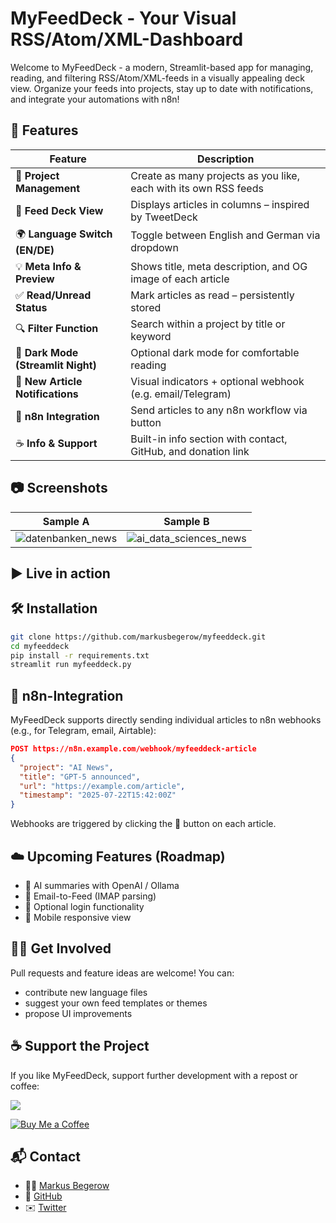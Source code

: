 # MyFeedDeck - Your Visual RSS/Atom/XML-Dashboard

Welcome to MyFeedDeck - a modern, Streamlit-based app for managing, reading, and filtering RSS/Atom/XML-feeds in a visually appealing deck view. Organize your feeds into projects, stay up to date with notifications, and integrate your automations with n8n!

## 🚀 Features

| Feature                            | Description                                                      |
| ---------------------------------- | ---------------------------------------------------------------- |
| 🧩 **Project Management**          | Create as many projects as you like, each with its own RSS feeds |
| 📰 **Feed Deck View**              | Displays articles in columns – inspired by TweetDeck             |
| 🌍 **Language Switch (EN/DE)**     | Toggle between English and German via dropdown                   |
| 💡 **Meta Info & Preview**         | Shows title, meta description, and OG image of each article      |
| ✅ **Read/Unread Status**           | Mark articles as read – persistently stored                      |
| 🔍 **Filter Function**             | Search within a project by title or keyword                      |
| 🌙 **Dark Mode (Streamlit Night)** | Optional dark mode for comfortable reading                       |
| 🔔 **New Article Notifications**   | Visual indicators + optional webhook (e.g. email/Telegram)       |
| 🔁 **n8n Integration**             | Send articles to any n8n workflow via button                     |
| ☕ **Info & Support**               | Built-in info section with contact, GitHub, and donation link    |

## 📷 Screenshots

| Sample A | Sample B |
|-----------------------|----------------------|
| ![datenbanken_news](https://github.com/user-attachments/assets/f88fcf25-89d0-4cad-b4c3-63b81d73e179) | ![ai_data_sciences_news](https://github.com/user-attachments/assets/7d1110ee-53ea-4eb2-aefc-786990668e7c) |

## ▶️ Live in action

## 🛠️ Installation

```bash
git clone https://github.com/markusbegerow/myfeeddeck.git
cd myfeeddeck
pip install -r requirements.txt
streamlit run myfeeddeck.py
```

## 🔗 n8n-Integration

MyFeedDeck supports directly sending individual articles to n8n webhooks (e.g., for Telegram, email, Airtable):

```json
POST https://n8n.example.com/webhook/myfeeddeck-article
{
  "project": "AI News",
  "title": "GPT-5 announced",
  "url": "https://example.com/article",
  "timestamp": "2025-07-22T15:42:00Z"
}
```

Webhooks are triggered by clicking the 🔁 button on each article.

## ☁️ Upcoming Features (Roadmap)

- 🧠 AI summaries with OpenAI / Ollama
- 📨 Email-to-Feed (IMAP parsing)
- 🔐 Optional login functionality
- 📲 Mobile responsive view

## 🙋‍♂️ Get Involved

Pull requests and feature ideas are welcome! You can:

- contribute new language files
- suggest your own feed templates or themes
- propose UI improvements

## ☕ Support the Project

If you like MyFeedDeck, support further development with a repost or coffee:

<a href="https://www.linkedin.com/sharing/share-offsite/?url=https://github.com/MarkusBegerow/myfeeddeck" target="_blank"> <img src="https://img.shields.io/badge/💼-Share%20on%20LinkedIn-blue" /> </a>

[![Buy Me a Coffee](https://img.shields.io/badge/☕-Buy%20me%20a%20coffee-yellow)](https://paypal.me/MarkusBegerow?country.x=DE&locale.x=de_DE)

## 📬 Contact

- 🧑‍💻 [Markus Begerow](https://linkedin.com/in/markusbegerow)
- 💾 [GitHub](https://github.com/markusbegerow)
- ✉️ [Twitter](https://x.com/markusbegerow)
